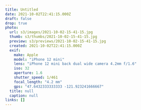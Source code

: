 ```yaml
---
title: Untitled
date: 2021-10-02T22:41:15.000Z
draft: false
drop: true
photo:
  url: s3/images/2021-10-02-15-41-15.jpg
  thumb: s3/thumbs/2021-10-02-15-41-15.jpg
  preview: s3/previews/2021-10-02-15-41-15.jpg
  created: 2021-10-02T22:41:15.000Z
  exif:
    make: Apple
    model: "iPhone 12 mini"
    lens: "iPhone 12 mini back dual wide camera 4.2mm f/1.6"
    iso: 32
    aperture: 1.6
    shutter_speed: 1/461
    focal_length: "4.2 mm"
    gps: "47.6432333333333 -121.923241666667"
  title: null
  caption: null
links: []
---
```

